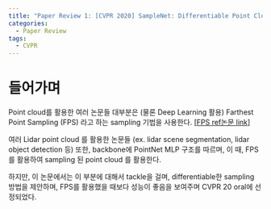 ```yaml
---
title: "Paper Review 1: [CVPR 2020] SampleNet: Differentiable Point Cloud Sampling"
categories:
  - Paper Review
tags:
  - CVPR
---
```


# 들어가며
Point cloud를 활용한 여러 논문들 대부분은 (물론 Deep Learning 활용) Farthest Point Sampling (FPS) 라고 하는 sampling 기법을 사용한다. [[FPS ref논문 link](https://arxiv.org/pdf/1612.00593.pdf)]

여러 Lidar point cloud 를 활용한 논문들 (ex. lidar scene segmentation, lidar object detection 등) 또한, backbone에 PointNet MLP 구조를 따르며, 이 때, FPS를 활용하여 sampling 된 point cloud 를 활용한다.

하지만, 이 논문에서는 이 부분에 대해서 tackle을 걸며, differentiable한 sampling 방법을 제안하며, FPS를 활용했을 때보다 성능이 좋음을 보여주며 CVPR 20 oral에 선정되었다.


<!-- # Intro  -->



